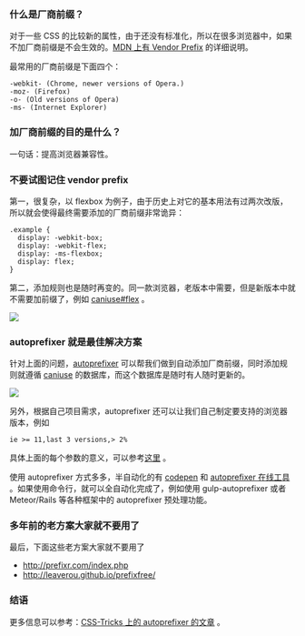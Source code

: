 ### 什么是厂商前缀？

对于一些 CSS 的比较新的属性，由于还没有标准化，所以在很多浏览器中，如果不加厂商前缀是不会生效的。[MDN 上有 Vendor Prefix](https://developer.mozilla.org/en-US/docs/Glossary/Vendor_Prefix) 的详细说明。

最常用的厂商前缀是下面四个：

```
-webkit- (Chrome, newer versions of Opera.)
-moz- (Firefox)
-o- (Old versions of Opera)
-ms- (Internet Explorer)
```

### 加厂商前缀的目的是什么？

一句话：提高浏览器兼容性。

### 不要试图记住 vendor prefix

第一，很复杂，以 flexbox 为例子，由于历史上对它的基本用法有过两次改版，所以就会使得最终需要添加的厂商前缀非常诡异：

```
.example {
  display: -webkit-box;
  display: -webkit-flex;
  display: -ms-flexbox;
  display: flex;
}
```


第二，添加规则也是随时再变的。同一款浏览器，老版本中需要，但是新版本中就不需要加前缀了，例如 [caniuse#flex](http://caniuse.com/#search=flex) 。

![](http://7xrsqb.com1.z0.glb.clouddn.com/183-caniuse.png)

### autoprefixer 就是最佳解决方案

针对上面的问题，[autoprefixer](https://github.com/postcss/autoprefixer) 可以帮我们做到自动添加厂商前缀，同时添加规则就遵循 [caniuse](http://caniuse.com) 的数据库，而这个数据库是随时有人随时更新的。

![](http://7xrsqb.com1.z0.glb.clouddn.com/183-autoprefixer.png)

另外，根据自己项目需求，autoprefixer 还可以让我们自己制定要支持的浏览器版本，例如

```
ie >= 11,last 3 versions,> 2%
```

具体上面的每个参数的意义，可以参考[这里](https://github.com/ai/browserslist#queries) 。

使用 autoprefixer 方式多多，半自动化的有 [codepen](http://codepen.io/) 和 [autoprefixer 在线工具](http://autoprefixer.github.io) 。如果使用命令行，就可以全自动化完成了，例如使用 gulp-autoprefixer 或者 Meteor/Rails 等各种框架中的 autoprefixer 预处理功能。

### 多年前的老方案大家就不要用了

最后，下面这些老方案大家就不要用了

- http://prefixr.com/index.php
- http://leaverou.github.io/prefixfree/

### 结语

更多信息可以参考：[CSS-Tricks 上的 autoprefixer 的文章](https://css-tricks.com/autoprefixer/) 。
